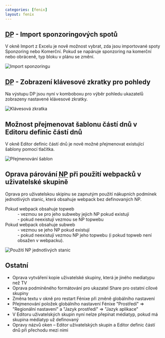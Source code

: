 ```yaml
---
categories: [fenix]
layout: fenix
---
```


## <abbr title="Detailní plán">DP</abbr> - Import sponzoringových spotů
V okně Import z Excelu je nově možnost vybrat, zda jsou importované spoty Sponzoring nebo Komerční. Pokud se napáruje sponzoring na komerční nebo obráceně, typ bloku v plánu se změní.

![Import sponzoringu]({{site.url}}/data/dp_import_sponzor.png)

## <abbr title="Detailní plán">DP</abbr> - Zobrazení klávesové zkratky pro pohledy
Na výstupu DP jsou nyní v komboboxu pro výběr pohledu ukazatelů zobrazeny nastavené klávesové zkratky.

![Klávesová zkratka]({{site.url}}/data/dp_template_keybind.png)

## Možnost přejmenovat šablonu částí dnů v Editoru definic částí dnů
V okně Editor definic částí dnů je nově možné přejmenovat existující šablony pomocí tlačítka.

![Přejmenování šablon]({{site.url}}/data/edcd_template_rename.png)

## Oprava párování <abbr title="Nákupní podmínky">NP</abbr> při použití webpacků v uživatelské skupině
Oprava pro uživatelskou skipinu se zapnutým použití nákupních podmínek jednotlivých stanic, která obsahuje webpack bez definovaných NP.
<dl>
<dt>Pokud webpack obsahuje topweb</dt>
  <dd>- vezmou se pro jeho subweby jejich NP pokud existují</dd>
  <dd>- pokud neexistují vezmou se NP topwebu</dd>
<dt>Pokud webpack obsahuje subweb</dt>
  <dd>- vezmou se jeho NP pokud existují</dd>
  <dd>- pokud neexistují vezmou NP jeho topwebu (i pokud topweb není obsažen v webpacku). </dd>
</dl>
  
![Použití NP jednotlivých stanic]({{site.url}}/data/np_use_children.png)

## Ostatní
<ul>
<li>Oprava vytváření kopie uživatelské skupiny, která je jiného mediatypu než TV</li>
<li>Oprava podmíněného formátování pro ukazatel Share pro ostatní cílové skupiny</li>
<li>Změna textu v okně pro restart Fénixe při změně globálního nastavení</li>
<li>Přejmenování položek globálního nastavení Fénixe "Prostředí" => "Regionální nastavení" a "Jazyk prostředí" => "Jazyk aplikace"</li>
<li>V Editoru uživatelských skupin nyní nelze přepínat médiatyp, pokud má skupina médiatyp už definovaný</li>
<li>Opravy názvů oken – Editor uživatelských skupin a Editor definic částí dnů při přechodu mezi nimi</li>
</ul>
